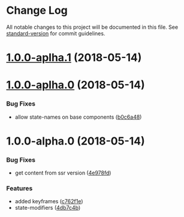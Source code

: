 # Change Log

All notable changes to this project will be documented in this file. See [standard-version](https://github.com/conventional-changelog/standard-version) for commit guidelines.

<a name="1.0.0-aplha.1"></a>
# [1.0.0-aplha.1](https://github.com/sinnerschrader/styled-ui/compare/v1.0.0-aplha.0...v1.0.0-aplha.1) (2018-05-14)



<a name="1.0.0-aplha.0"></a>
# [1.0.0-aplha.0](https://github.com/sinnerschrader/styled-ui/compare/v1.0.0-alpha.0...v1.0.0-aplha.0) (2018-05-14)


### Bug Fixes

* allow state-names on base components ([b0c6a48](https://github.com/sinnerschrader/styled-ui/commit/b0c6a48))



<a name="1.0.0-alpha.0"></a>
# 1.0.0-alpha.0 (2018-05-14)


### Bug Fixes

* get content from ssr version ([4e978fd](https://github.com/sinnerschrader/styled-ui/commit/4e978fd))


### Features

* added keyframes ([c762f1e](https://github.com/sinnerschrader/styled-ui/commit/c762f1e))
* state-modifiers ([4db7c4b](https://github.com/sinnerschrader/styled-ui/commit/4db7c4b))
